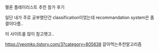 

 멜론 플레이리스트 추천 참가 후기

 일단 내가 주로 공부했던건 classification이었는데 recommandation system은 좀 결이다름..

 이 사이트를 많이 참고햇고.. 

 https://yeomko.tistory.com/3?category=805638
갈아먹는추천알고리즘


